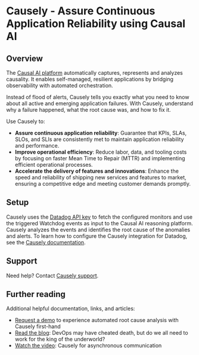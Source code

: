 # Causely - Assure Continuous Application Reliability using Causal AI

## Overview

The [Causal AI platform][1] automatically captures, represents and analyzes causality. It enables self-managed, resilient applications by bridging observability with automated orchestration. 

Instead of flood of alerts, Causely tells you exactly what you need to know about all active and emerging application failures. With Causely, understand why a failure happened, what the root cause was, and how to fix it.

Use Causely to:

- **Assure continuous application reliability**: Guarantee that KPIs, SLAs, SLOs, and SLIs are consistently met to maintain application reliability and performance.
- **Improve operational efficiency**: Reduce labor, data, and tooling costs by focusing on faster Mean Time to Repair (MTTR) and implementing efficient operational processes.
- **Accelerate the delivery of features and innovations**: Enhance the speed and reliability of shipping new services and features to market, ensuring a competitive edge and meeting customer demands promptly.

## Setup

Causely uses the [Datadog API key][2] to fetch the configured monitors and use the triggered Watchdog events as input to the Causal AI reasoning platform. Causely analyzes the events and identifies the root cause of the anomalies and alerts.  To learn how to configure the Causely integration for Datadog, see the [Causely documentation][4].

## Support

Need help? Contact [Causely support](mailto:support@causely.io).

## Further reading

Additional helpful documentation, links, and articles:
- [Request a demo][5] to experience automated root cause analysis with Causely first-hand
- [Read the blog][6]: DevOps may have cheated death, but do we all need to work for the king of the underworld?
- [Watch the video][7]: Causely for asynchronous communication

[1]: https://www.causely.io
[2]: https://app.datadoghq.com/organization-settings/api-keys
[3]: https://docs.datadoghq.com/monitors/
[4]: https://github.com/Causely/documentation/blob/main/install_agents.md
[5]: https://www.causely.io/demo/
[6]: https://www.causely.io/blog/devops-may-have-cheated-death-but-do-we-all-need-to-work-for-the-king-of-the-underworld/
[7]: https://www.causely.io/video/causely-for-asynchronous-communication/